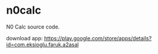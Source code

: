 # n0calc

N0 Calc source code.

download app: https://play.google.com/store/apps/details?id=com.eksioglu.faruk.a2asal
